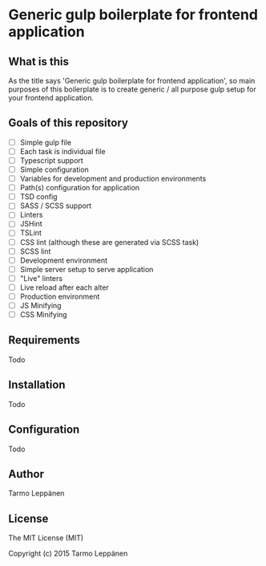 # Generic gulp boilerplate for frontend application

## What is this
As the title says 'Generic gulp boilerplate for frontend application', so main purposes of this boilerplate is to 
create generic / all purpose gulp setup for your frontend application.

## Goals of this repository
- [ ] Simple gulp file
- [ ] Each task is individual file
- [ ] Typescript support
- [ ] Simple configuration
 - [ ] Variables for development and production environments
 - [ ] Path(s) configuration for application
 - [ ] TSD config
- [ ] SASS / SCSS support
- [ ] Linters
 - [ ] JSHint
 - [ ] TSLint
 - [ ] CSS lint (although these are generated via SCSS task) 
 - [ ] SCSS lint
- [ ] Development environment
 - [ ] Simple server setup to serve application
 - [ ] "Live" linters
 - [ ] Live reload after each alter
- [ ] Production environment
 - [ ] JS Minifying
 - [ ] CSS Minifying

## Requirements
Todo

## Installation
Todo

## Configuration
Todo

## Author
Tarmo Leppänen

## License
The MIT License (MIT)

Copyright (c) 2015 Tarmo Leppänen